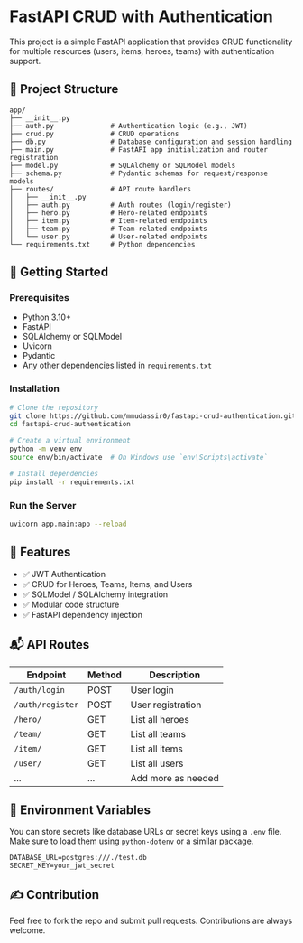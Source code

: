 # FastAPI CRUD with Authentication

This project is a simple FastAPI application that provides CRUD functionality for multiple resources (users, items, heroes, teams) with authentication support.

## 📁 Project Structure

```
app/
├── __init__.py
├── auth.py              # Authentication logic (e.g., JWT)
├── crud.py              # CRUD operations
├── db.py                # Database configuration and session handling
├── main.py              # FastAPI app initialization and router registration
├── model.py             # SQLAlchemy or SQLModel models
├── schema.py            # Pydantic schemas for request/response models
├── routes/              # API route handlers
│   ├── __init__.py
│   ├── auth.py          # Auth routes (login/register)
│   ├── hero.py          # Hero-related endpoints
│   ├── item.py          # Item-related endpoints
│   ├── team.py          # Team-related endpoints
│   └── user.py          # User-related endpoints
└── requirements.txt     # Python dependencies
```

## 🚀 Getting Started

### Prerequisites

- Python 3.10+
- FastAPI
- SQLAlchemy or SQLModel
- Uvicorn
- Pydantic
- Any other dependencies listed in `requirements.txt`

### Installation

```bash
# Clone the repository
git clone https://github.com/mmudassir0/fastapi-crud-authentication.git
cd fastapi-crud-authentication

# Create a virtual environment
python -m venv env
source env/bin/activate  # On Windows use `env\Scripts\activate`

# Install dependencies
pip install -r requirements.txt
```

### Run the Server

```bash
uvicorn app.main:app --reload
```

## 🧩 Features

- ✅ JWT Authentication
- ✅ CRUD for Heroes, Teams, Items, and Users
- ✅ SQLModel / SQLAlchemy integration
- ✅ Modular code structure
- ✅ FastAPI dependency injection

## 📬 API Routes

| Endpoint          | Method | Description            |
|-------------------|--------|------------------------|
| `/auth/login`     | POST   | User login             |
| `/auth/register`  | POST   | User registration      |
| `/hero/`          | GET    | List all heroes        |
| `/team/`          | GET    | List all teams         |
| `/item/`          | GET    | List all items         |
| `/user/`          | GET    | List all users         |
| ...               | ...    | Add more as needed     |

## 📂 Environment Variables

You can store secrets like database URLs or secret keys using a `.env` file. Make sure to load them using `python-dotenv` or a similar package.

```
DATABASE_URL=postgres:///./test.db
SECRET_KEY=your_jwt_secret
```

## ✍️ Contribution

Feel free to fork the repo and submit pull requests. Contributions are always welcome.
